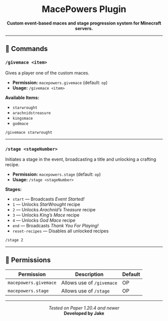 <h1 align="center">MacePowers Plugin</h1>

<p align="center">
  <strong>Custom event-based maces and stage progression system for Minecraft servers.</strong>
</p>

<hr />

<h2>🔧 Commands</h2>

<h3><code>/givemace &lt;item&gt;</code></h3>
<p>Gives a player one of the custom maces.</p>

<ul>
  <li><strong>Permission:</strong> <code>macepowers.givemace</code> (default: <code>op</code>)</li>
  <li><strong>Usage:</strong> <code>/givemace &lt;item&gt;</code></li>
</ul>

<p><strong>Available Items:</strong></p>
<ul>
  <li><code>starwrought</code></li>
  <li><code>arachnidstreasure</code></li>
  <li><code>kingsmace</code></li>
  <li><code>godmace</code></li>
</ul>

<pre><code>/givemace starwrought</code></pre>

<hr />

<h3><code>/stage &lt;stageNumber&gt;</code></h3>
<p>Initiates a stage in the event, broadcasting a title and unlocking a crafting recipe.</p>

<ul>
  <li><strong>Permission:</strong> <code>macepowers.stage</code> (default: <code>op</code>)</li>
  <li><strong>Usage:</strong> <code>/stage &lt;stageNumber&gt;</code></li>
</ul>

<p><strong>Stages:</strong></p>
<ul>
  <li><code>start</code> — Broadcasts <em>Event Started!</em></li>
  <li><code>1</code> — Unlocks <em>StarWrought</em> recipe</li>
  <li><code>2</code> — Unlocks <em>Arachnid’s Treasure</em> recipe</li>
  <li><code>3</code> — Unlocks <em>King’s Mace</em> recipe</li>
  <li><code>4</code> — Unlocks <em>God Mace</em> recipe</li>
  <li><code>end</code> — Broadcasts <em>Thank You For Playing!</em></li>
  <li><code>reset-recipes</code> — Disables all unlocked recipes</li>
</ul>

<pre><code>/stage 2</code></pre>

<hr />

<h2>🔐 Permissions</h2>

<table>
  <thead>
    <tr>
      <th>Permission</th>
      <th>Description</th>
      <th>Default</th>
    </tr>
  </thead>
  <tbody>
    <tr>
      <td><code>macepowers.givemace</code></td>
      <td>Allows use of <code>/givemace</code></td>
      <td>OP</td>
    </tr>
    <tr>
      <td><code>macepowers.stage</code></td>
      <td>Allows use of <code>/stage</code></td>
      <td>OP</td>
    </tr>
  </tbody>
</table>

<hr />

<p align="center">
  <em>Tested on Paper 1.20.4 and newer</em><br />
  <strong>Developed by Jake</strong>
</p>
